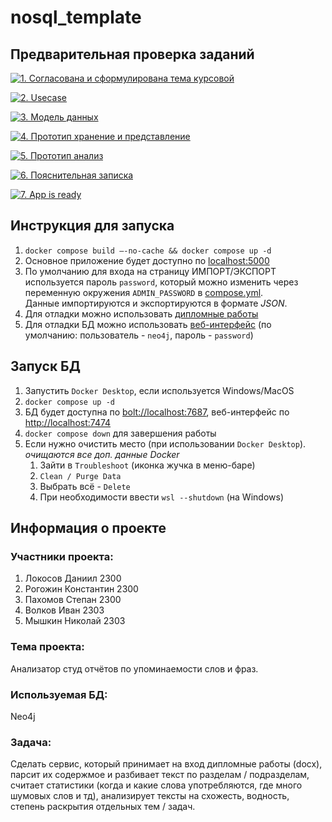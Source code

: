 # nosql_template


## Предварительная проверка заданий

<a href=" ./../../../actions/workflows/1_helloworld.yml" >![1. Согласована и сформулирована тема курсовой]( ./../../actions/workflows/1_helloworld.yml/badge.svg)</a>

<a href=" ./../../../actions/workflows/2_usecase.yml" >![2. Usecase]( ./../../actions/workflows/2_usecase.yml/badge.svg)</a>

<a href=" ./../../../actions/workflows/3_data_model.yml" >![3. Модель данных]( ./../../actions/workflows/3_data_model.yml/badge.svg)</a>

<a href=" ./../../../actions/workflows/4_prototype_store_and_view.yml" >![4. Прототип хранение и представление]( ./../../actions/workflows/4_prototype_store_and_view.yml/badge.svg)</a>

<a href=" ./../../../actions/workflows/5_prototype_analysis.yml" >![5. Прототип анализ]( ./../../actions/workflows/5_prototype_analysis.yml/badge.svg)</a> 

<a href=" ./../../../actions/workflows/6_report.yml" >![6. Пояснительная записка]( ./../../actions/workflows/6_report.yml/badge.svg)</a>

<a href=" ./../../../actions/workflows/7_app_is_ready.yml" >![7. App is ready]( ./../../actions/workflows/7_app_is_ready.yml/badge.svg)</a>

## Инструкция для запуска

1. `docker compose build –-no-cache && docker compose up -d`
2. Основное приложение будет доступно по [localhost:5000](http://127.0.0.1:5000/)
3. По умолчанию для входа на страницу ИМПОРТ/ЭКСПОРТ используется пароль `password`, который можно изменить через переменную окружения `ADMIN_PASSWORD` в [compose.yml](docker-compose.yml).  
   Данные импортируются и экспортируются в формате *JSON*.
4. Для отладки можно использовать [дипломные работы](src/diploma_processing/testkit/docx_examples)
5. Для отладки БД можно использовать [веб-интерфейс](http://localhost:7474) (по умолчанию: пользователь - `neo4j`, пароль - `password`)

## Запуск БД

1. Запустить `Docker Desktop`, если используется Windows/MacOS
2. `docker compose up -d`
3. БД будет доступна по [bolt://localhost:7687](bolt://localhost:7687), веб-интерфейс по [http://localhost:7474](http://localhost:7474)
4. `docker compose down` для завершения работы
5. Если нужно очистить место (при использовании `Docker Desktop`). *очищаются все доп. данные Docker*
   1. Зайти в `Troubleshoot` (иконка жучка в меню-баре)
   2. `Clean / Purge Data`
   3. Выбрать всё - `Delete`
   4. При необходимости ввести `wsl --shutdown` (на Windows)

## Информация о проекте

### Участники проекта:
1. Локосов Даниил 2300
2. Рогожин Константин 2300
3. Пахомов Степан 2300
4. Волков Иван 2303
5. Мышкин Николай 2303

### Тема проекта:
Анализатор студ отчётов по упоминаемости слов и фраз.

### Используемая БД: 
Neo4j

### Задача:
Сделать сервис, который принимает на вход дипломные работы (docx), парсит их содержмое и разбивает текст по разделам / подразделам, считает статистики (когда и какие слова употребляются, где много шумовых слов и тд), анализирует тексты на схожесть, водность, степень раскрытия отдельных тем / задач.
